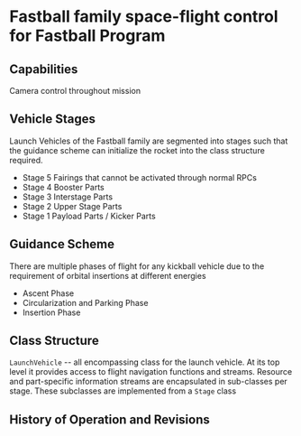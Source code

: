 # Fastball family space-flight control for Fastball Program

## Capabilities
Camera control throughout mission

## Vehicle Stages
Launch Vehicles of the Fastball family are segmented into stages such that the guidance scheme can initialize the rocket into the class structure required.
  - Stage 5 Fairings that cannot be activated through normal RPCs
  - Stage 4 Booster Parts
  - Stage 3 Interstage Parts
  - Stage 2 Upper Stage Parts
  - Stage 1 Payload Parts / Kicker Parts

## Guidance Scheme
There are multiple phases of flight for any kickball vehicle due to the requirement of orbital insertions at different energies
  - Ascent Phase
  - Circularization and Parking Phase
  - Insertion Phase

## Class Structure
`LaunchVehicle` -- all encompassing class for the launch vehicle. At its top level it provides access to flight navigation functions and streams. Resource and part-specific information streams are encapsulated in sub-classes per stage. These subclasses are implemented from a `Stage` class

## History of Operation and Revisions